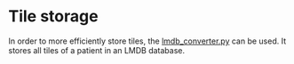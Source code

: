 # Tile storage

In order to more efficiently store tiles, the [lmdb_converter.py](https://github.com/mpizurica/WSI_mut/blob/master/code/lmdb_creation/lmdb_converter.py) can be used. It stores all tiles of a patient in an LMDB database.
